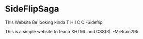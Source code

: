 # SideFlipSaga
This Website Be looking kinda T H I C C
-Sideflip

This is a simple website to teach XHTML and CSS(3).
-MrBrain295

